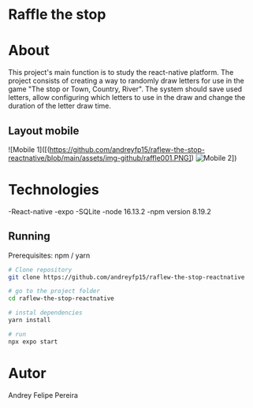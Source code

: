 # Raffle the stop

# About

This project's main function is to study the react-native platform. The project consists of creating a way to randomly draw letters for use in the game "The stop or Town, Country, River". The system should save used letters, allow configuring which letters to use in the draw and change the duration of the letter draw time.

## Layout mobile
![Mobile 1]([(https://github.com/andreyfp15/raflew-the-stop-reactnative/blob/main/assets/img-github/raffle001.PNG]) ![Mobile 2]([https://github.com/andreyfp15/raflew-the-stop-reactnative/blob/main/assets/img-github/raffle001.PNG)])

# Technologies
-React-native
-expo
-SQLite
-node 16.13.2
-npm version 8.19.2

## Running
Prerequisites: npm / yarn

```bash
# Clone repository
git clone https://github.com/andreyfp15/raflew-the-stop-reactnative

# go to the project folder
cd raflew-the-stop-reactnative

# instal dependencies
yarn install

# run
npx expo start
```

# Autor

Andrey Felipe Pereira
